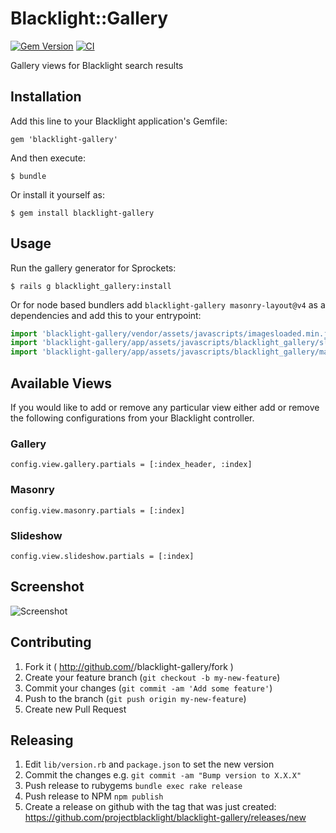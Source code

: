 # Blacklight::Gallery
[![Gem Version](https://badge.fury.io/rb/blacklight-gallery.svg)](http://badge.fury.io/rb/blacklight-gallery) [![CI](https://github.com/projectblacklight/blacklight-gallery/actions/workflows/ruby.yml/badge.svg)](https://github.com/projectblacklight/blacklight-gallery/actions/workflows/ruby.yml)

Gallery views for Blacklight search results

## Installation

Add this line to your Blacklight application's Gemfile:

    gem 'blacklight-gallery'

And then execute:

    $ bundle

Or install it yourself as:

    $ gem install blacklight-gallery

## Usage

Run the gallery generator for Sprockets:

    $ rails g blacklight_gallery:install

Or for node based bundlers add `blacklight-gallery masonry-layout@v4` as a dependencies and add this to your entrypoint:
```js
import 'blacklight-gallery/vendor/assets/javascripts/imagesloaded.min.js'
import 'blacklight-gallery/app/assets/javascripts/blacklight_gallery/slideshow'
import 'blacklight-gallery/app/assets/javascripts/blacklight_gallery/masonry'
```

## Available Views
If you would like to add or remove any particular view either add or remove the following configurations from your Blacklight controller.

### Gallery

    config.view.gallery.partials = [:index_header, :index]

### Masonry

    config.view.masonry.partials = [:index]

### Slideshow

    config.view.slideshow.partials = [:index]

## Screenshot

![Screenshot](docs/screen_shot.png)

## Contributing

1. Fork it ( http://github.com/<my-github-username>/blacklight-gallery/fork )
2. Create your feature branch (`git checkout -b my-new-feature`)
3. Commit your changes (`git commit -am 'Add some feature'`)
4. Push to the branch (`git push origin my-new-feature`)
5. Create new Pull Request

## Releasing

1. Edit `lib/version.rb` and `package.json` to set the new version
1. Commit the changes e.g. `git commit -am "Bump version to X.X.X"`
1. Push release to rubygems `bundle exec rake release`
1. Push release to NPM `npm publish`
1. Create a release on github with the tag that was just created: https://github.com/projectblacklight/blacklight-gallery/releases/new
